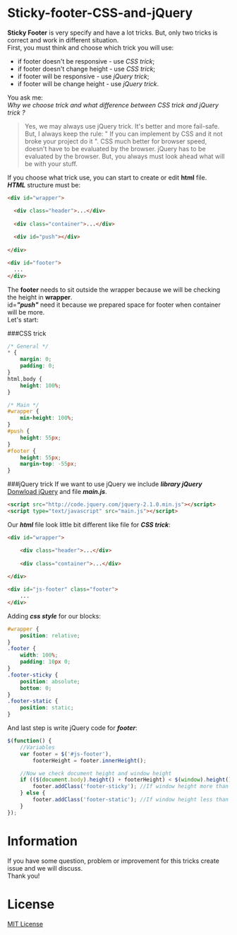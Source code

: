 Sticky-footer-CSS-and-jQuery
============================
**Sticky Footer** is very specify and have a lot tricks. But, only two tricks is correct and work in different situation.<br/>
First, you must think and choose which trick you will use:
- if footer doesn't be responsive - use *CSS trick*;
- if footer doesn't change height - use *CSS trick*;
- if footer will be responsive - use *jQuery trick*;
- if footer will be change height - use *jQuery trick*.

You ask me:<br/>
*Why we choose trick and what difference between CSS trick and jQuery trick ?*
> Yes, we may always use jQuery trick. It's better and more fail-safe.<br/>
> But, I always keep the rule: " If you can implement by CSS and it not broke your project do it ". 
> CSS much better for browser speed, doesn't have to be evaluated by the browser.
> jQuery has to be evaluated by the browser. 
> But, you always must look ahead what will be with your stuff.


If you choose what trick use, you can start to create or edit **html** file.<br/>
***HTML*** structure must be:
```html
<div id="wrapper">

  <div class="header">...</div>
  
  <div class="container">...</div>
  
  <div id="push"></div>
  
</div>

<div id="footer">
  ...
</div>
```
The **footer** needs to sit outside the wrapper because we will be checking the height in **wrapper**.<br/>
id=***"push"*** need it because we prepared space for footer when container will be more.<br/>
Let's start:


###CSS trick
```css
/* General */
* {
    margin: 0;
    padding: 0;
}
html,body {
    height: 100%;
}

/* Main */
#wrapper {
    min-height: 100%;
}
#push {
    height: 55px;
}
#footer {
    height: 55px;
    margin-top: -55px;
}
```


###jQuery trick
If we want to use jQuery we include ***library jQuery*** [Donwload jQuery](http://jquery.com/download/) and file ***main.js***.
```html
<script src="http://code.jquery.com/jquery-2.1.0.min.js"></script>
<script type="text/javascript" src="main.js"></script>
```

Our ***html*** file look little bit different like file for ***CSS trick***:
```html
<div id="wrapper">

    <div class="header">...</div>
    
    <div class="container">...</div>
    
</div>

<div id="js-footer" class="footer">
    ...
</div>
```

Adding ***css style*** for our blocks:
```css
#wrapper {
    position: relative;
}
.footer {
    width: 100%;
    padding: 10px 0;
}
.footer-sticky {
    position: absolute;
    bottom: 0;
}
.footer-static {
    position: static;
}
```

And last step is write jQuery code for ***footer***:
```javascript
$(function() {
    //Variables
    var footer = $('#js-footer'),
        footerHeight = footer.innerHeight();

    //Now we check document height and window height
    if (($(document.body).height() + footerHeight) < $(window).height()) {
        footer.addClass('footer-sticky'); //If window height more than document height we add class
    } else {
        footer.addClass('footer-static'); //If window height less than document height we add class
    }
});
```

Information
============
If you have some question, problem or improvement for this tricks create issue and we will discuss.<br/>
Thank you!

License
========
[MIT License](http://opensource.org/licenses/mit-license.php)


